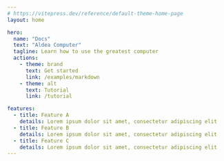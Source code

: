 ```yaml
---
# https://vitepress.dev/reference/default-theme-home-page
layout: home

hero:
  name: "Docs"
  text: "Aldea Computer"
  tagline: Learn how to use the greatest computer
  actions:
    - theme: brand
      text: Get started
      link: /examples/markdown
    - theme: alt
      text: Tutorial
      link: /tutorial

features:
  - title: Feature A
    details: Lorem ipsum dolor sit amet, consectetur adipiscing elit
  - title: Feature B
    details: Lorem ipsum dolor sit amet, consectetur adipiscing elit
  - title: Feature C
    details: Lorem ipsum dolor sit amet, consectetur adipiscing elit
---
```


